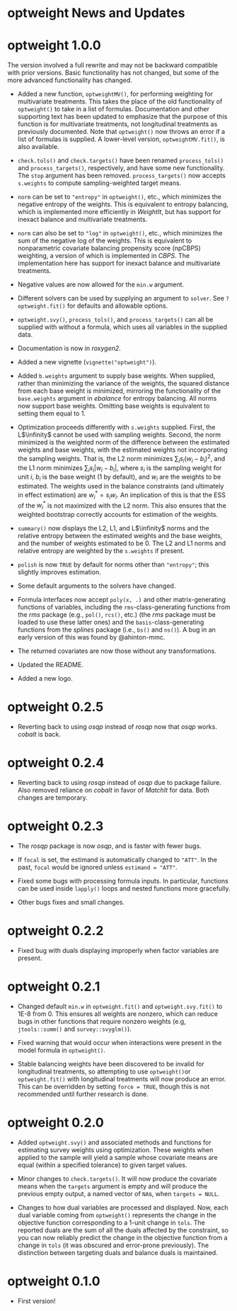 optweight News and Updates
======

# optweight 1.0.0

The version involved a full rewrite and may not be backward compatible with prior versions. Basic functionality has not changed, but some of the more advanced functionality has changed.

* Added a new function, `optweightMV()`, for performing weighting for multivariate treatments. This takes the place of the old functionality of `optweight()` to take in a list of formulas. Documentation and other supporting text has been updated to emphasize that the purpose of this function is for multivariate treatments, not longitudinal treatments as previously documented. Note that `optweight()` now throws an error if a list of formulas is supplied. A lower-level version, `optweightMV.fit()`, is also available.

* `check.tols()` and `check.targets()` have been renamed `process_tols()` and `process_targets()`, respectively, and have some new functionality. The `stop` argument has been removed. `process_targets()` now accepts `s.weights` to compute sampling-weighted target means.

* `norm` can be set to `"entropy"` in `optweight()`, etc., which minimizes the negative entropy of the weights. This is equivalent to entropy balancing, which is implemented more efficiently in *WeightIt*, but has support for inexact balance and multivariate treatments.

* `norm` can also be set to `"log"` in `optweight()`, etc., which minimizes the sum of the negative log of the weights. This is equivalent to nonparametric covariate balancing propensity score (npCBPS) weighting, a version of which is implemented in *CBPS*. The implementation here has support for inexact balance and multivariate treatments.

* Negative values are now allowed for the `min.w` argument.

* Different solvers can be used by supplying an argument to `solver`. See `?optweight.fit()` for defaults and allowable options.

* `optweight.svy()`, `process_tols()`, and `process_targets()` can all be supplied with without a formula, which uses all variables in the supplied data.

* Documentation is now in *roxygen2*.

* Added a new vignette (`vignette("optweight")`).

* Added `b.weights` argument to supply base weights. When supplied, rather than minimizing the variance of the weights, the squared distance from each base weight is minimized, mirroring the functionality of the `base.weights` argument in *ebalance* for entropy balancing. All norms now support base weights. Omitting base weights is equivalent to setting them equal to 1.

* Optimization proceeds differently with `s.weights` supplied. First, the L$\infinity$ cannot be used with sampling weights. Second, the norm minimized is the weighted norm of the difference between the estimated weights and base weights, with the estimated weights not incorporating the sampling weights. That is, the L2 norm minimizes $\sum_i s_i(w_i-b_i)^2$, and the L1 norm minimizes $\sum_i s_i|w_i-b_i|$, where $s_i$ is the sampling weight for unit $i$, $b_i$ is the base weight (1 by default), and $w_i$ are the weights to be estimated. The weights used in the balance constraints (and ultimately in effect estimation) are $w^*_i=s_i w_i$. An implication of this is that the ESS of the $w^*_i$ is not maximized with the L2 norm. This also ensures that the weighted bootstrap correctly accounts for estimation of the weights.

* `summary()` now displays the L2, L1, and L$\infinity$ norms and the relative entropy between the estimated weights and the base weights, and the number of weights estimated to be 0. The L2 and L1 norms and relative entropy are weighted by the `s.weights` if present.

* `polish` is now `TRUE` by default for norms other than `"entropy"`; this slightly improves estimation.

* Some default arguments to the solvers have changed.

* Formula interfaces now accept `poly(x, .)` and other matrix-generating functions of variables, including the `rms`-class-generating functions from the *rms* package (e.g., `pol()`, `rcs()`, etc.) (the *rms* package must be loaded to use these latter ones) and the `basis`-class-generating functions from the *splines* package (i.e., `bs()` and `ns()`). A bug in an early version of this was found by @ahinton-mmc.

* The returned covariates are now those without any transformations.

* Updated the README.

* Added a new logo.

# optweight 0.2.5

* Reverting back to using *osqp* instead of *rosqp* now that *osqp* works. *cobalt* is back.

# optweight 0.2.4

* Reverting back to using *rosqp* instead of *osqp* due to package failure. Also removed reliance on *cobalt* in favor of *MatchIt* for data. Both changes are temporary. 

# optweight 0.2.3

* The *rosqp* package is now *osqp*, and is faster with fewer bugs.

* If `focal` is set, the estimand is automatically changed to `"ATT"`. In the past, `focal` would be ignored unless `estimand = "ATT"`.

* Fixed some bugs with processing formula inputs. In particular, functions can be used inside `lapply()` loops and nested functions more gracefully.

* Other bugs fixes and small changes.

# optweight 0.2.2

* Fixed bug with duals displaying improperly when factor variables are present.

# optweight 0.2.1

* Changed default `min.w` in `optweight.fit()` and `optweight.svy.fit()` to 1E-8 from 0. This ensures all weights are nonzero, which can reduce bugs in other functions that require nonzero weights (e.g, `jtools::summ()` and `survey::svyglm()`).

* Fixed warning that would occur when interactions were present in the model formula in `optweight()`.

* Stable balancing weights have been discovered to be invalid for longitudinal treatments, so attempting to use `optweight()`or `optweight.fit()` with longitudinal treatments will now produce an error. This can be overridden by setting `force = TRUE`, though this is not recommended until further research is done.

# optweight 0.2.0

* Added `optweight.svy()` and associated methods and functions for estimating survey weights using optimization. These weights when applied to the sample will yield a sample whose covariate means are equal (within a specified tolerance) to given target values.

* Minor changes to `check.targets()`. It will now produce the covariate means when the `targets` argument is empty and will produce the previous empty output, a named vector of `NA`s, when `targets = NULL`.

* Changes to how dual variables are processed and displayed. Now, each dual variable coming from `optweight()` represents the change in the objective function corresponding to a 1-unit change in `tols`. The reported duals are the sum of all the duals affected by the constraint, so you can now reliably predict the change in the objective function from a change in `tols` (it was obscured and error-prone previously). The distinction between targeting duals and balance duals is maintained.

# optweight 0.1.0

* First version!
